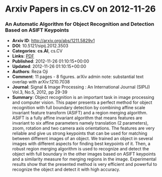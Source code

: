 # Arxiv Papers in cs.CV on 2012-11-26
### An Automatic Algorithm for Object Recognition and Detection Based on ASIFT Keypoints
- **Arxiv ID**: http://arxiv.org/abs/1211.5829v1
- **DOI**: 10.5121/sipij.2012.3503
- **Categories**: **cs.AI**, cs.CV
- **Links**: [PDF](http://arxiv.org/pdf/1211.5829v1)
- **Published**: 2012-11-26 01:10:15+00:00
- **Updated**: 2012-11-26 01:10:15+00:00
- **Authors**: Reza Oji
- **Comment**: 11 pages - 8 figures. arXiv admin note: substantial text overlap with
  arXiv:1210.7038
- **Journal**: Signal & Image Processing : An International Journal (SIPIJ)
  Vol.3, No.5, 2012, pp 29-39
- **Summary**: Object recognition is an important task in image processing and computer vision. This paper presents a perfect method for object recognition with full boundary detection by combining affine scale invariant feature transform (ASIFT) and a region merging algorithm. ASIFT is a fully affine invariant algorithm that means features are invariant to six affine parameters namely translation (2 parameters), zoom, rotation and two camera axis orientations. The features are very reliable and give us strong keypoints that can be used for matching between different images of an object. We trained an object in several images with different aspects for finding best keypoints of it. Then, a robust region merging algorithm is used to recognize and detect the object with full boundary in the other images based on ASIFT keypoints and a similarity measure for merging regions in the image. Experimental results show that the presented method is very efficient and powerful to recognize the object and detect it with high accuracy.



